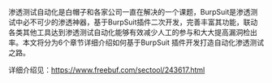 渗透测试自动化是白帽子和各家公司一直在解决的一个课题，BurpSuit是渗透测试中必不可少的渗透神器，基于BurpSuit插件二次开发，完善丰富其功能，联动各类其他工具达到渗透测试自动化能够有效减少人工的参与和大大提高漏洞检出率。本文将分为6个章节详细介绍如何基于BurpSuit 插件开发打造自动化渗透测试之路。

详细介绍见：https://www.freebuf.com/sectool/243617.html
